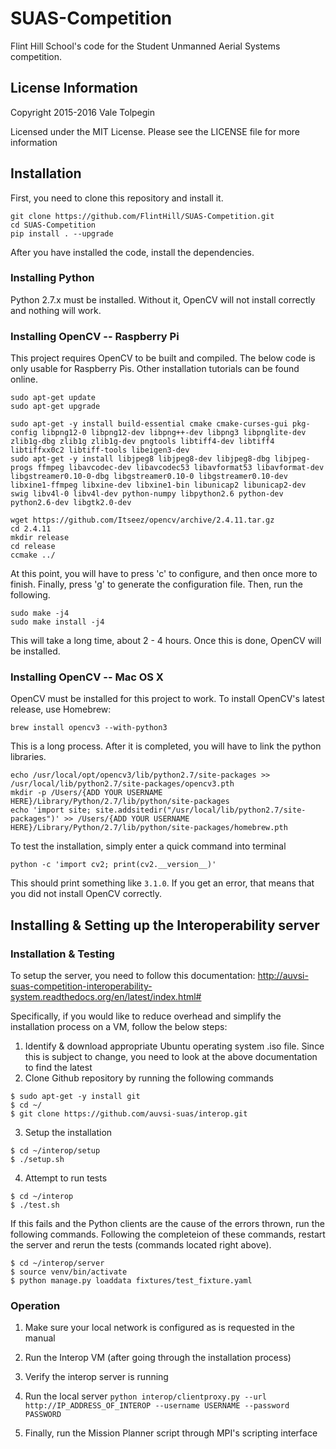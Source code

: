 # SUAS-Competition

Flint Hill School's code for the Student Unmanned Aerial Systems competition.

## License Information
Copyright 2015-2016 Vale Tolpegin

Licensed under the MIT License. Please see the LICENSE file for more information

## Installation

First, you need to clone this repository and install it.

```
git clone https://github.com/FlintHill/SUAS-Competition.git
cd SUAS-Competition
pip install . --upgrade
```

After you have installed the code, install the dependencies.

### Installing Python

Python 2.7.x must be installed. Without it, OpenCV will not install correctly and nothing will work.

### Installing OpenCV -- Raspberry Pi

This project requires OpenCV to be built and compiled. The below code is only usable for Raspberry Pis. Other installation tutorials can be found online.

```
sudo apt-get update
sudo apt-get upgrade

sudo apt-get -y install build-essential cmake cmake-curses-gui pkg-config libpng12-0 libpng12-dev libpng++-dev libpng3 libpnglite-dev zlib1g-dbg zlib1g zlib1g-dev pngtools libtiff4-dev libtiff4 libtiffxx0c2 libtiff-tools libeigen3-dev
sudo apt-get -y install libjpeg8 libjpeg8-dev libjpeg8-dbg libjpeg-progs ffmpeg libavcodec-dev libavcodec53 libavformat53 libavformat-dev libgstreamer0.10-0-dbg libgstreamer0.10-0 libgstreamer0.10-dev libxine1-ffmpeg libxine-dev libxine1-bin libunicap2 libunicap2-dev swig libv4l-0 libv4l-dev python-numpy libpython2.6 python-dev python2.6-dev libgtk2.0-dev

wget https://github.com/Itseez/opencv/archive/2.4.11.tar.gz
cd 2.4.11
mkdir release
cd release
ccmake ../
```

At this point, you will have to press 'c' to configure, and then once more to finish. Finally, press 'g' to generate the configuration file. Then, run the following.

```
sudo make -j4
sudo make install -j4
```

This will take a long time, about 2 - 4 hours. Once this is done, OpenCV will be installed.

### Installing OpenCV -- Mac OS X

OpenCV must be installed for this project to work. To install OpenCV's latest release, use Homebrew:

```
brew install opencv3 --with-python3
```

This is a long process. After it is completed, you will have to link the python libraries.

```
echo /usr/local/opt/opencv3/lib/python2.7/site-packages >> /usr/local/lib/python2.7/site-packages/opencv3.pth
mkdir -p /Users/{ADD YOUR USERNAME HERE}/Library/Python/2.7/lib/python/site-packages
echo 'import site; site.addsitedir("/usr/local/lib/python2.7/site-packages")' >> /Users/{ADD YOUR USERNAME HERE}/Library/Python/2.7/lib/python/site-packages/homebrew.pth
```

To test the installation, simply enter a quick command into terminal

```
python -c 'import cv2; print(cv2.__version__)'
```

This should print something like ```3.1.0```. If you get an error, that means that you did not install OpenCV correctly.

## Installing & Setting up the Interoperability server

### Installation & Testing

To setup the server, you need to follow this documentation: http://auvsi-suas-competition-interoperability-system.readthedocs.org/en/latest/index.html#

Specifically, if you would like to reduce overhead and simplify the installation process on a VM, follow the below steps:

1. Identify & download appropriate Ubuntu operating system .iso file. Since this is subject to change, you need to look at the above documentation to find the latest
2. Clone Github repository by running the following commands

```
$ sudo apt-get -y install git
$ cd ~/
$ git clone https://github.com/auvsi-suas/interop.git
```

3. Setup the installation

```
$ cd ~/interop/setup
$ ./setup.sh
```

4. Attempt to run tests

```
$ cd ~/interop
$ ./test.sh
```

If this fails and the Python clients are the cause of the errors thrown, run the following commands. Following the completeion of these commands, restart the server and rerun the tests (commands located right above).

```
$ cd ~/interop/server
$ source venv/bin/activate
$ python manage.py loaddata fixtures/test_fixture.yaml
```

### Operation

1. Make sure your local network is configured as is requested in the manual

2. Run the Interop VM (after going through the installation process)

3. Verify the interop server is running

4. Run the local server ```python interop/clientproxy.py --url http://IP_ADDRESS_OF_INTEROP --username USERNAME --password PASSWORD```

5. Finally, run the Mission Planner script through MPI's scripting interface
